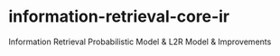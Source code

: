 # information-retrieval-core-ir
Information Retrieval Probabilistic Model &amp; L2R Model &amp; Improvements
